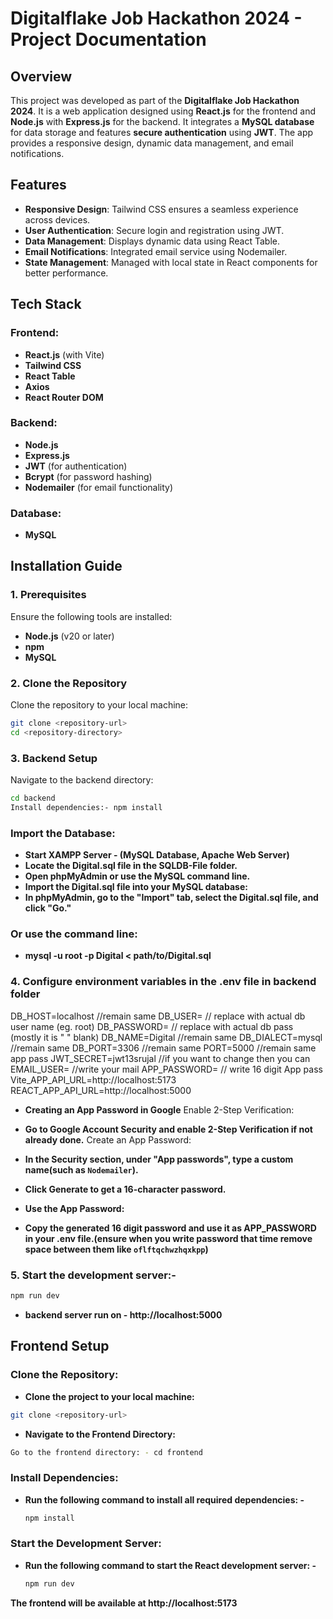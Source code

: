 # Digitalflake Job Hackathon 2024 - Project Documentation

## Overview
This project was developed as part of the **Digitalflake Job Hackathon 2024**. It is a web application designed using **React.js** for the frontend and **Node.js** with **Express.js** for the backend. It integrates a **MySQL database** for data storage and features **secure authentication** using **JWT**. The app provides a responsive design, dynamic data management, and email notifications.

## Features
- **Responsive Design**: Tailwind CSS ensures a seamless experience across devices.
- **User Authentication**: Secure login and registration using JWT.
- **Data Management**: Displays dynamic data using React Table.
- **Email Notifications**: Integrated email service using Nodemailer.
- **State Management**: Managed with local state in React components for better performance.

## Tech Stack
### Frontend:
- **React.js** (with Vite)
- **Tailwind CSS**
- **React Table**
- **Axios**
- **React Router DOM**

### Backend:
- **Node.js**
- **Express.js**
- **JWT** (for authentication)
- **Bcrypt** (for password hashing)
- **Nodemailer** (for email functionality)

### Database:
- **MySQL**

## Installation Guide

### 1. Prerequisites
Ensure the following tools are installed:
- **Node.js** (v20 or later)
- **npm**
- **MySQL**

### 2. Clone the Repository
Clone the repository to your local machine:
```bash
git clone <repository-url>
cd <repository-directory>
```

### 3. Backend Setup
Navigate to the backend directory:
```bash
cd backend
Install dependencies:- npm install
```
### Import the Database:
- **Start XAMPP Server - (MySQL Database, Apache Web Server)**
- **Locate the Digital.sql file in the SQLDB-File folder.**
- **Open phpMyAdmin or use the MySQL command line.**
- **Import the Digital.sql file into your MySQL database:**
- **In phpMyAdmin, go to the "Import" tab, select the Digital.sql file, and click "Go."**

### Or use the command line:
- **mysql -u root -p Digital < path/to/Digital.sql**

### 4. Configure environment variables in the .env file in backend folder

DB_HOST=localhost //remain same
DB_USER=<your-db-username> // replace with actual db user name (eg. root)
DB_PASSWORD=<your-db-password> // replace with actual db pass (mostly it is " " blank)
DB_NAME=Digital     //remain same
DB_DIALECT=mysql   //remain same
DB_PORT=3306  //remain same
PORT=5000  //remain same app pass
JWT_SECRET=jwt13srujal   //if you want to change then you can
EMAIL_USER=<your-email>  //write your mail
APP_PASSWORD=<your-app-email-password> // write 16 digit App pass
Vite_APP_API_URL=http://localhost:5173
REACT_APP_API_URL=http://localhost:5000

- **Creating an App Password in Google**
Enable 2-Step Verification:

- **Go to Google Account Security and enable 2-Step Verification if not already done.**
Create an App Password:

- **In the Security section, under "App passwords", type a custom name(such as `Nodemailer`).**
- **Click Generate to get a 16-character password.**
- **Use the App Password:**
- **Copy the generated 16 digit password and use it as APP_PASSWORD in your .env file.(ensure when you write password that time remove space between them like `oflftqchwzhqxkpp`)**


### 5. Start the development server:- 
```bash
npm run dev
```
- **backend server run on - http://localhost:5000**



## Frontend Setup
### Clone the Repository:
- **Clone the project to your local machine:**
```bash
git clone <repository-url>
```
- **Navigate to the Frontend Directory:**
```bash
Go to the frontend directory: - cd frontend
```

### Install Dependencies:
- **Run the following command to install all required dependencies: -**
  ```bash
  npm install
  ```

### Start the Development Server:
- **Run the following command to start the React development server: -**
  ```bash
  npm run dev
  ```
**The frontend will be available at http://localhost:5173**
